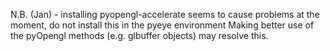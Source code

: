 N.B. (Jan) - installing pyopengl-accelerate seems to cause problems at the moment, do not install this in the pyeye environment
Making better use of the pyOpengl methods (e.g. glbuffer objects) may resolve this.

